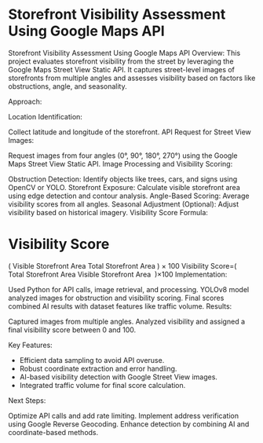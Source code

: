# Storefront Visibility Assessment Using Google Maps API
Storefront Visibility Assessment Using Google Maps API
Overview:
This project evaluates storefront visibility from the street by leveraging the Google Maps Street View Static API. It captures street-level images of storefronts from multiple angles and assesses visibility based on factors like obstructions, angle, and seasonality.

Approach:

Location Identification:

Collect latitude and longitude of the storefront.
API Request for Street View Images:

Request images from four angles (0°, 90°, 180°, 270°) using the Google Maps Street View Static API.
Image Processing and Visibility Scoring:

Obstruction Detection: Identify objects like trees, cars, and signs using OpenCV or YOLO.
Storefront Exposure: Calculate visible storefront area using edge detection and contour analysis.
Angle-Based Scoring: Average visibility scores from all angles.
Seasonal Adjustment (Optional): Adjust visibility based on historical imagery.
Visibility Score Formula:

Visibility Score
=
(
Visible Storefront Area
Total Storefront Area
)
×
100
Visibility Score=( 
Total Storefront Area
Visible Storefront Area
​
 )×100
Implementation:

Used Python for API calls, image retrieval, and processing.
YOLOv8 model analyzed images for obstruction and visibility scoring.
Final scores combined AI results with dataset features like traffic volume.
Results:

Captured images from multiple angles.
Analyzed visibility and assigned a final visibility score between 0 and 100.

Key Features:
* Efficient data sampling to avoid API overuse.
* Robust coordinate extraction and error handling.
*  AI-based visibility detection with Google Street View images.
* Integrated traffic volume for final score calculation.

Next Steps:

Optimize API calls and add rate limiting.
Implement address verification using Google Reverse Geocoding.
Enhance detection by combining AI and coordinate-based methods.
